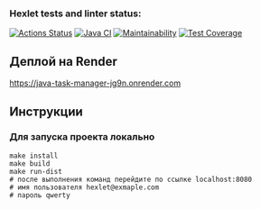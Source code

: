 ### Hexlet tests and linter status:

[![Actions Status](https://github.com/bf-6/java-project-99/actions/workflows/hexlet-check.yml/badge.svg)](https://github.com/bf-6/java-project-99/actions)
[![Java CI](https://github.com/bf-6/java-project-99/actions/workflows/main.yml/badge.svg)](https://github.com/bf-6/java-project-99/actions/workflows/main.yml)
[![Maintainability](https://api.codeclimate.com/v1/badges/623b8f01158668de57b1/maintainability)](https://codeclimate.com/github/bf-6/java-project-99/maintainability)
[![Test Coverage](https://api.codeclimate.com/v1/badges/623b8f01158668de57b1/test_coverage)](https://codeclimate.com/github/bf-6/java-project-99/test_coverage)

## Деплой на Render

https://java-task-manager-jg9n.onrender.com

## Инструкции

### Для запуска проекта локально

```shell
make install
make build
make run-dist
# после выполнения команд перейдите по ссылке localhost:8080
# имя пользователя hexlet@exmaple.com
# пароль qwerty
```